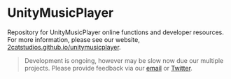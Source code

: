 UnityMusicPlayer
================


Repository for UnityMusicPlayer online functions and developer resources.
For more information, please see our website, [2catstudios.github.io/unitymusicplayer](http://2catstudios.github.io/unitymusicplayer.html).


> Development is ongoing, however may be slow now due our multiple projects.
> Please provide feedback via our [email](mailto:gibsonbethke@gmail.com?subject=UMP%20Feedback) or [Twitter](https://twitter.com/MichaelBethke).
